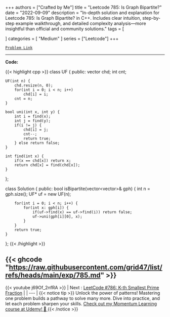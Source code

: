 
+++
authors = ["Crafted by Me"]
title = "Leetcode 785: Is Graph Bipartite?"
date = "2022-09-09"
description = "In-depth solution and explanation for Leetcode 785: Is Graph Bipartite? in C++. Includes clear intuition, step-by-step example walkthrough, and detailed complexity analysis—more insightful than official and community solutions."
tags = [
    
]
categories = [
    "Medium"
]
series = ["Leetcode"]
+++



[`Problem Link`](https://leetcode.com/problems/is-graph-bipartite/description/)

---

**Code:**

{{< highlight cpp >}}
class UF {
public:
    vector<int> chd;
    int cnt;
    
    UF(int n) {
        chd.resize(n, 0);
        for(int i = 0; i < n; i++)
            chd[i] = i;
        cnt = n;
    }
    
    bool uni(int x, int y) {
        int i = find(x);
        int j = find(y);
        if(i != j) {
            chd[i] = j;
            cnt--;
            return true;
        } else return false;
    }
    
    int find(int x) {
        if(x == chd[x]) return x;
        return chd[x] = find(chd[x]);
    }
};

class Solution {
public:
    bool isBipartite(vector<vector<int>>& gph) {
        int n = gph.size();
          UF* uf = new UF(n);

        for(int i = 0; i < n; i++) {
            for(int x: gph[i]) {
                if(uf->find(x) == uf->find(i)) return false;
                uf->uni(gph[i][0], x);
            }
        }
        return true;      
    }
};
{{< /highlight >}}

{{< ghcode "https://raw.githubusercontent.com/grid47/list/refs/heads/main/exp/785.md" >}}
---
{{< youtube j69Of_2nfRA >}}
| Next : [LeetCode #786: K-th Smallest Prime Fraction](https://grid47.xyz/posts/leetcode_786) |
| --- |
{{< notice tip >}}
Unlock the power of patterns! Mastering one problem builds a pathway to solve many more. Dive into practice, and let each problem sharpen your skills. [Check out my Momentum Learning course at Udemy! 🚀 ](https://www.udemy.com/course/algorithms-and-data-structures-in-cpp/)
{{< /notice >}}

